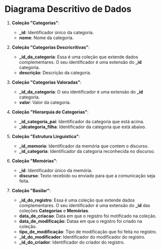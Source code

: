 # Diagrama Descritivo de Dados

1. **Coleção "Categorias"**:
   - **_id**: Identificador único da categoria.
   - **nome**: Nome da categoria.

2. **Coleção "Categorias Descricritivas"**:
   - **_id_da_categoria**: Essa é uma coleção que extende dados complementares. O seu identificador é uma extensão do **_id** categoria.
   - **descrição**: Descrição da categoria.

3. **Coleção "Categorias Valoradas"**:
   - **_id_da_categoria**: O seu identificador é uma extensão do **_id** categoria.
   - **valor**: Valor da categoria.

4. **Coleção "Hierarquia de Categorias"**:
   - **_id_categoria_pai**: Identificador da categoria que está acima.
   - **_idcategoria_filha**: Identificador da categoria que está abaixo.

5. **Coleção "Estrutura Linguistica"**:
   - **_id_memoria**: Identificador da memória que contem o discurso.
   - **_id_categoria**: Identificador da categoria reconhecida no discurso.

6. **Coleção "Memórias"**:
   - **_id**: Identificador único da memória.
   - **discurso**: Texto recebido ou enviado para que a comunicação seja feita.

7. **Coleção "Basilar"**:
   - **_id_do_registro**: Essa é uma coleção que extende dados complementares. O seu identificador é uma extensão do **_id** das coleções **Categorias** e **Memórias**.
   - **data_de_criacao**: Data em que o registro foi motificado na coleção.
   - **data_de_modificação**: Dataa em que o registro foi criado na coleção.
   - **tipo_de_modificação**: Tipo de modificação que foi feita no registro.
   - **_id_do_modificador**: Identificador do modificador do registro.
   - **_id_do_criador**: Identificador do criador do registro.
